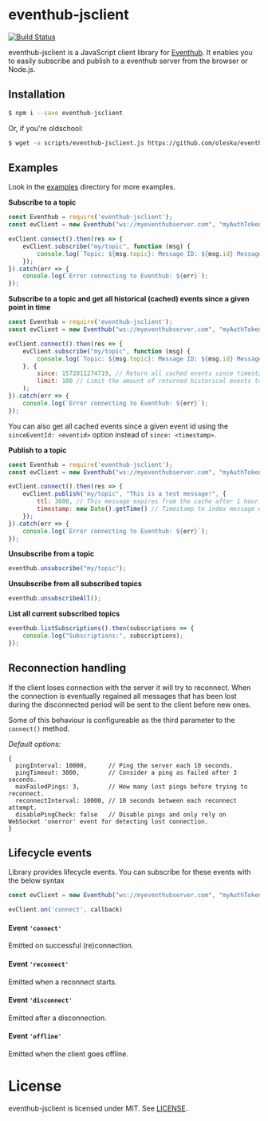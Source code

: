 # eventhub-jsclient
[![Build Status](https://travis-ci.com/olesku/eventhub-jsclient.svg?branch=master)](https://travis-ci.com/olesku/eventhub-jsclient)

eventhub-jsclient is a JavaScript client library for [Eventhub](https://github.com/olesku/eventhub).
It enables you to easily subscribe and publish to a eventhub server from the browser or Node.js.

## Installation

```bash
$ npm i --save eventhub-jsclient
```

Or, if you're oldschool:

```bash
$ wget -a scripts/eventhub-jsclient.js https://github.com/olesku/eventhub-jsclient/blob/master/dist/eventhub.umd.js
```

## Examples

Look in the [examples](https://github.com/olesku/eventhub-jsclient/tree/master/examples) directory for more examples.

**Subscribe to a topic**
```js
const Eventhub = require('eventhub-jsclient');
const evClient = new Eventhub("ws://myeventhubserver.com", "myAuthToken");

evClient.connect().then(res => {
	evClient.subscribe("my/topic", function (msg) {
		console.log(`Topic: ${msg.topic}: Message ID: ${msg.id} Message: ${msg.message}`);
	});
}).catch(err => {
	console.log(`Error connecting to Eventhub: ${err}`);
});
```

**Subscribe to a topic and get all historical (cached) events since a given point in time**
```js
const Eventhub = require('eventhub-jsclient');
const evClient = new Eventhub("ws://myeventhubserver.com", "myAuthToken");

evClient.connect().then(res => {
	evClient.subscribe("my/topic", function (msg) {
		console.log(`Topic: ${msg.topic}: Message ID: ${msg.id} Message: ${msg.message}`);
	}, {
		since: 1572811274719, // Return all cached events since timestamp specified in milliseconds.
		limit: 100 // Limit the amount of returned historical events to 100.
	);
}).catch(err => {
	console.log(`Error connecting to Eventhub: ${err}`);
});
```

You can also get all cached events since a given event id using the ```sinceEventId: <eventid>``` option instead of ```since: <timestamp>```.

**Publish to a topic**
```js
const Eventhub = require('eventhub-jsclient');
const evClient = new Eventhub("ws://myeventhubserver.com", "myAuthToken");

evClient.connect().then(res => {
	evClient.publish("my/topic", "This is a test message!", {
		ttl: 3600, // This message expires from the cache after 1 hour.
		timestamp: new Date().getTime() // Timestamp to index message with. If not set receipt time will be used.
	});
}).catch(err => {
	console.log(`Error connecting to Eventhub: ${err}`);
});
```

**Unsubscribe from a topic**
```js
eventhub.unsubscribe("my/topic");
```

**Unsubscribe from all subscribed topics**
```js
eventhub.unsubscribeAll();
```
**List all current subscribed topics**
```js
eventhub.listSubscriptions().then(subscriptions => {
	console.log("Subscriptions:", subscriptions);
});
```

## Reconnection handling
If the client loses connection with the server it will try to reconnect. When the connection is eventually regained all messages that has been lost during the disconnected period will be sent to the client before new ones.

Some of this behaviour is configureable as the third parameter to the ```connect()``` method.

*Default options:*
```
{
  pingInterval: 10000,      // Ping the server each 10 seconds.
  pingTimeout: 3000,        // Consider a ping as failed after 3 seconds.
  maxFailedPings: 3,        // How many lost pings before trying to reconnect.
  reconnectInterval: 10000, // 10 seconds between each reconnect attempt.
  disablePingCheck: false   // Disable pings and only rely on WebSocket 'onerror' event for detecting lost connection.
}
```

## Lifecycle events
Library provides lifecycle events. You can subscribe for these events with the below syntax

```javascript
const evClient = new Eventhub("ws://myeventhubserver.com", "myAuthToken");

evClient.on('connect', callback)
``` 

#### Event `'connect'`
Emitted on successful (re)connection.

#### Event `'reconnect'`
Emitted when a reconnect starts.

#### Event `'disconnect'`
Emitted after a disconnection.

#### Event `'offline'`
Emitted when the client goes offline.

# License
eventhub-jsclient is licensed under MIT. See [LICENSE](https://github.com/olesku/eventhub-jsclient/blob/master/LICENSE).
